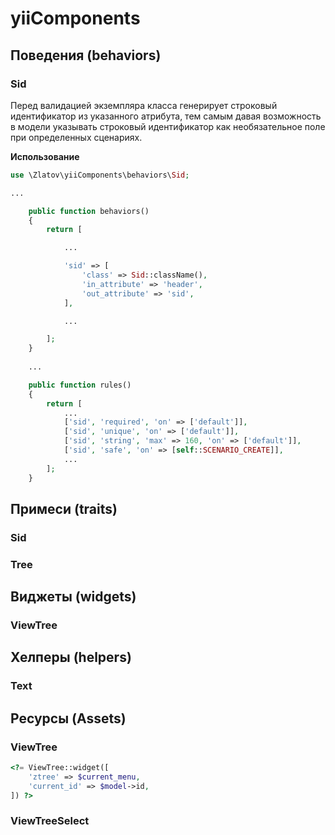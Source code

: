 # yiiComponents
## Поведения (behaviors)
### Sid
Перед валидацией экземпляра класса генерирует строковый идентификатор из указанного атрибута, тем самым давая возможность в модели указывать строковый идентификатор как необязательное поле при определенных сценариях.

__Использование__
```php
use \Zlatov\yiiComponents\behaviors\Sid;

...

    public function behaviors()
    {
        return [

            ...

            'sid' => [
                'class' => Sid::className(),
                'in_attribute' => 'header',
                'out_attribute' => 'sid',
            ],

            ...

        ];
    }
    
    ...

    public function rules()
    {
        return [
            ...
            ['sid', 'required', 'on' => ['default']],
            ['sid', 'unique', 'on' => ['default']],
            ['sid', 'string', 'max' => 160, 'on' => ['default']],
            ['sid', 'safe', 'on' => [self::SCENARIO_CREATE]],
            ...
        ];
    }
```
## Примеси (traits)
### Sid
### Tree
## Виджеты (widgets)
### ViewTree
## Хелперы (helpers)
### Text
## Ресурсы (Assets)
### ViewTree
```php
<?= ViewTree::widget([
	'ztree' => $current_menu,
	'current_id' => $model->id,
]) ?>
```
### ViewTreeSelect